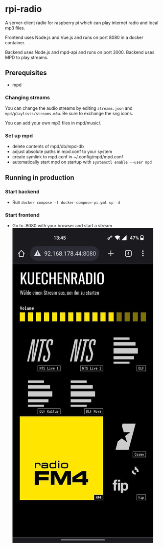 # rpi-radio
A server-client radio for raspberry pi which can play internet radio and local mp3 files.

Frontend uses Node.js and Vue.js and runs on port 8080 in a docker container.

Backend uses Node.js and mpd-api and runs on port 3000. Backend uses MPD to play streams.

## Prerequisites
- mpd

### Changing streams
You can change the audio streams by editing `streams.json` and `mpd/playlists/streams.m3u`. Be sure to exchange the svg icons.

You can add your own mp3 files in mpd/music/.

### Set up mpd
- delete contents of mpd/db/mpd-db
- adjust absolute paths in mpd.conf to your system
- create symlink to mpd.conf in ~/.config/mpd/mpd.conf
- automatically start mpd on startup with `systemctl enable --user mpd`

## Running in production
### Start backend
- Run `docker compose -f docker-compose-pi.yml up -d` 
### Start frontend
- Go to <ip-of-pi>:8080 with your browser and start a stream
![image info](./ui.jpg)